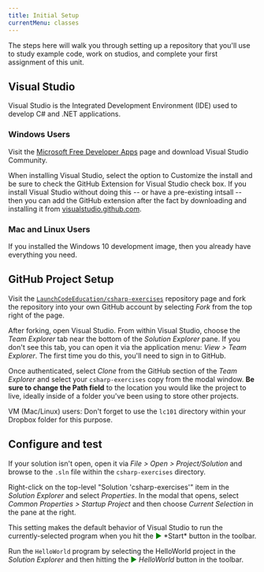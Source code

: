 ```yaml
---
title: Initial Setup
currentMenu: classes
---
```


The steps here will walk you through setting up a repository that you'll use to study example code, work on studios, and complete your first assignment of this unit.

## Visual Studio

Visual Studio is the Integrated Development Environment (IDE) used to develop C# and .NET applications.

### Windows Users

Visit the [Microsoft Free Developer Apps](https://www.visualstudio.com/free-developer-offers/) page and download Visual Studio Community.

When installing Visual Studio, select the option to Customize the install and be sure to check the GitHub Extension for Visual Studio check box. If you install Visual Studio without doing this -- or have a pre-existing intsall -- then you can add the GitHub extension after the fact by downloading and installing it from [visualstudio.github.com](https://visualstudio.github.com/).

### Mac and Linux Users

If you installed the Windows 10 development image, then you already have everything you need.

## GitHub Project Setup

Visit the [`LaunchCodeEducation/csharp-exercises`](https://github.com/LaunchCodeEducation/csharp-exercises) repository page and fork the repository into your own GitHub account by selecting *Fork* from the top right of the page.

After forking, open Visual Studio. From within Visual Studio, choose the *Team Explorer* tab near the bottom of the *Solution Explorer* pane. If you don't see this tab, you can open it via the application menu: *View > Team Explorer*. The first time you do this, you'll need to sign in to GitHub.

Once authenticated, select *Clone* from the GitHub section of the *Team Explorer* and select your `csharp-exercises` copy from the modal window. **Be sure to change the Path field** to the location you would like the project to live, ideally inside of a folder you've been using to store other projects.

VM (Mac/Linux) users: Don't forget to use the `lc101` directory within your Dropbox folder for this purpose.

## Configure and test

If your solution isn't open, open it via *File > Open > Project/Solution* and browse to the `.sln` file within the `csharp-exercises` directory.

Right-click on the top-level "Solution 'csharp-exercises'" item in the *Solution Explorer* and select *Properties*. In the modal that opens, select *Common Properties > Startup Project* and then choose *Current Selection* in the pane at the right.

<aside class="aside-pro-tip" markdown="1">
This setting makes the default behavior of Visual Studio to run the currently-selected program when you hit the <span style="color:green">▶︎</span> *Start* button in the toolbar.
</aside>

Run the `HelloWorld` program by selecting the HelloWorld project in the *Solution Explorer* and then hitting the <span style="color:green">▶︎</span> *HelloWorld* button in the toolbar.
